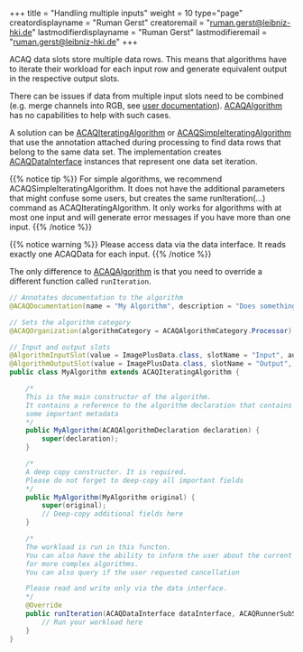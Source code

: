 +++
title = "Handling multiple inputs"
weight = 10
type="page"
creatordisplayname = "Ruman Gerst"
creatoremail = "ruman.gerst@leibniz-hki.de"
lastmodifierdisplayname = "Ruman Gerst"
lastmodifieremail = "ruman.gerst@leibniz-hki.de"
+++

ACAQ data slots store multiple data rows. This means that algorithms have to
iterate their workload for each input row and generate equivalent output in the
respective output slots.

There can be issues if data from multiple input slots need to be combined (e.g. merge channels into RGB, see [user documentation](/documentation/batch-pipelines#handling-multiple-inputs)). [ACAQAlgorithm](/external/apidocs/org/hkijena/jipipe/api/algorithm/ACAQAlgorithm.html) has no capabilities to help with such cases.

A solution can be [ACAQIteratingAlgorithm](/external/apidocs/org/hkijena/jipipe/api/algorithm/ACAQIteratingAlgorithm.html) or [ACAQSimpleIteratingAlgorithm](/external/apidocs/org/hkijena/jipipe/api/algorithm/ACAQSimpleIteratingAlgorithm.html) that use the annotation attached during processing to find data rows that belong to the same data set. The implementation creates [ACAQDataInterface](/external/apidocs/org/hkijena/jipipe/api/algorithm/ACAQDataInterface.html) instances that represent one data set iteration.

{{% notice tip %}}
For simple algorithms, we recommend ACAQSimpleIteratingAlgorithm. It does not have the additional parameters that might confuse some users, but creates the same runIteration(...) command
as ACAQIteratingAlgorithm. It only works for algorithms with at most one input and will generate error messages if you have more than one input.
{{% /notice %}}

{{% notice warning %}}
Please access data via the data interface. It reads exactly one ACAQData for each input.
{{% /notice %}}

The only difference to [ACAQAlgorithm](/external/apidocs/org/hkijena/jipipe/api/algorithm/ACAQAlgorithm.html) is that you need to override a different function called `runIteration`.

```java
// Annotates documentation to the algorithm
@ACAQDocumentation(name = "My Algorithm", description = "Does something")

// Sets the algorithm category
@ACAQOrganization(algorithmCategory = ACAQAlgorithmCategory.Processor)

// Input and output slots
@AlgorithmInputSlot(value = ImagePlusData.class, slotName = "Input", autoCreate = true)
@AlgorithmOutputSlot(value = ImagePlusData.class, slotName = "Output", autoCreate = true)
public class MyAlgorithm extends ACAQIteratingAlgorithm {

    /*
    This is the main constructor of the algorithm.
    It contains a reference to the algorithm declaration that contains
    some important metadata
    */
    public MyAlgorithm(ACAQAlgorithmDeclaration declaration) {
        super(declaration);
    }

    /*
    A deep copy constructor. It is required.
    Please do not forget to deep-copy all important fields
    */
    public MyAlgorithm(MyAlgorithm original) {
        super(original);
        // Deep-copy additional fields here
    }

    /*
    The workload is run in this functon.
    You can also have the ability to inform the user about the current algorithm status
    for more complex algorithms.
    You can also query if the user requested cancellation

    Please read and write only via the data interface.
    */
    @Override
    public runIteration(ACAQDataInterface dataInterface, ACAQRunnerSubStatus subProgress, Consumer<ACAQRunnerSubStatus> algorithmProgress, Supplier<Boolean> isCancelled) {
        // Run your workload here
    }
}
```
